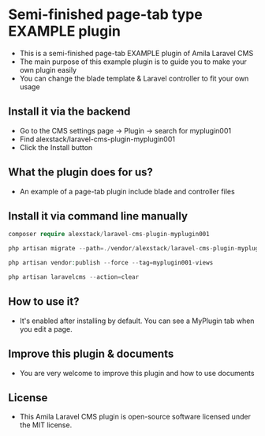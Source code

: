 # Semi-finished page-tab type EXAMPLE plugin

-   This is a semi-finished page-tab EXAMPLE plugin of Amila Laravel CMS
-   The main purpose of this example plugin is to guide you to make your own plugin easily
-   You can change the blade template & Laravel controller to fit your own usage

## Install it via the backend

-   Go to the CMS settings page -> Plugin -> search for myplugin001
-   Find alexstack/laravel-cms-plugin-myplugin001
-   Click the Install button

## What the plugin does for us?

-   An example of a page-tab plugin include blade and controller files

## Install it via command line manually

```php
composer require alexstack/laravel-cms-plugin-myplugin001

php artisan migrate --path=./vendor/alexstack/laravel-cms-plugin-myplugin001/src/database/migrations

php artisan vendor:publish --force --tag=myplugin001-views

php artisan laravelcms --action=clear

```

## How to use it?

-   It's enabled after installing by default. You can see a MyPlugin tab when you edit a page.

## Improve this plugin & documents

-   You are very welcome to improve this plugin and how to use documents

## License

-   This Amila Laravel CMS plugin is open-source software licensed under the MIT license.
